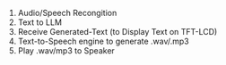1. Audio/Speech Recongition
2. Text to LLM
3. Receive Generated-Text (to Display Text on TFT-LCD)
4. Text-to-Speech engine to generate .wav/.mp3
5. Play .wav/mp3 to Speaker